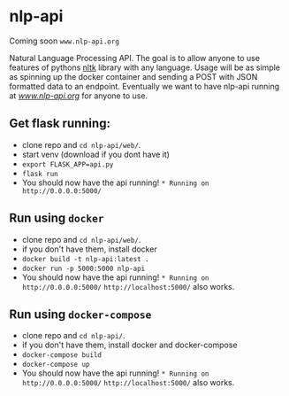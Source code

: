 # nlp-api

Coming soon `www.nlp-api.org`

Natural Language Processing API. The goal is to allow anyone to use features of pythons [nltk](http://www.nltk.org/) library with any language. Usage will be as simple as spinning up the docker container and sending a POST with JSON formatted data to an endpoint. Eventually we want to have nlp-api running at _www.nlp-api.org_ for anyone to use.

## Get flask running:
   - clone repo and `cd nlp-api/web/`.
   - start venv (download if you dont have it)
   - `export FLASK_APP=api.py`
   - `flask run`
   - You should now have the api running!
   `* Running on http://0.0.0.0:5000/`

## Run using `docker`
   - clone repo and `cd nlp-api/web/`.
   - if you don't have them, install docker
   - `docker build -t nlp-api:latest .`
   - `docker run -p 5000:5000 nlp-api`
   - You should now have the api running!
   `* Running on http://0.0.0.0:5000/`
   `http://localhost:5000/` also works.

## Run using `docker-compose`
   - clone repo and `cd nlp-api/`.
   - if you don't have them, install docker and docker-compose
   - `docker-compose build`
   - `docker-compose up`
   - You should now have the api running!
   `* Running on http://0.0.0.0:5000/`
   `http://localhost:5000/` also works.
